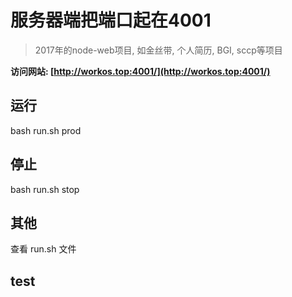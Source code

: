 # 服务器端把端口起在4001

> 2017年的node-web项目, 如金丝带, 个人简历, BGI, sccp等项目

**访问网站: [http://workos.top:4001/](http://workos.top:4001/)**

## 运行
bash run.sh prod

## 停止
bash run.sh stop

## 其他
查看 run.sh 文件

## test